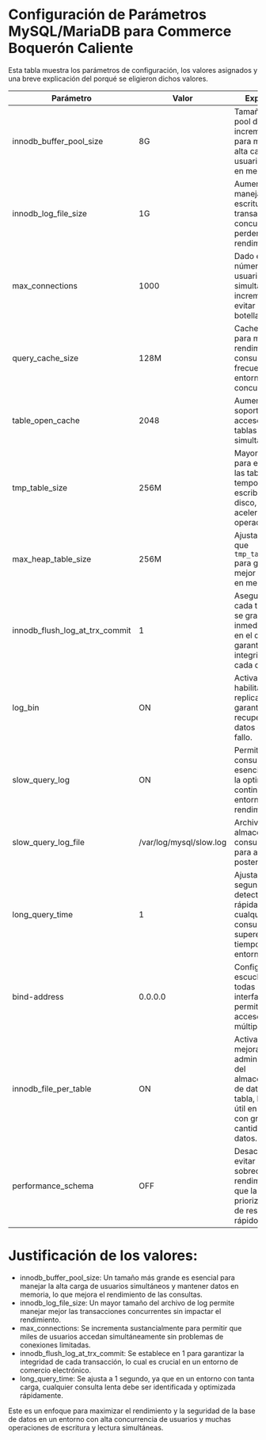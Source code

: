 # Configuración de Parámetros MySQL/MariaDB para Commerce Boquerón Caliente

Esta tabla muestra los parámetros de configuración, los valores asignados y una breve explicación del porqué se eligieron dichos valores.

| Parámetro                    | Valor       | Explicación                                                                 |
|------------------------------|-------------|-----------------------------------------------------------------------------|
| innodb_buffer_pool_size       | 8G          | Tamaño de la pool de buffer incrementado para manejar la alta carga de usuarios y datos en memoria. |
| innodb_log_file_size          | 1G          | Aumentado para manejar más escrituras de transacciones concurrentes sin perder rendimiento. |
| max_connections               | 1000        | Dado el alto número de usuarios simultáneos, se incrementa para evitar cuellos de botella. |
| query_cache_size              | 128M        | Cache ajustada para mejorar el rendimiento de consultas frecuentes en un entorno de alta concurrencia. |
| table_open_cache              | 2048        | Aumentado para soportar el acceso a muchas tablas simultáneamente. |
| tmp_table_size                | 256M        | Mayor tamaño para evitar que las tablas temporales se escriban en disco, acelerando las operaciones. |
| max_heap_table_size           | 256M        | Ajustado igual que `tmp_table_size` para gestionar mejor las tablas en memoria. |
| innodb_flush_log_at_trx_commit| 1           | Asegura que cada transacción se grabe inmediatamente en el disco, garantizando integridad en cada operación. |
| log_bin                       | ON          | Activado para habilitar la replicación y garantizar recuperación de datos en caso de fallo. |
| slow_query_log                | ON          | Permite detectar consultas lentas, esenciales para la optimización continua en entornos de alto rendimiento. |
| slow_query_log_file           | /var/log/mysql/slow.log | Archivo donde se almacenan las consultas lentas para análisis posterior. |
| long_query_time               | 1           | Ajustado a 1 segundo para detectar rápidamente cualquier consulta que supere ese tiempo en este entorno crítico. |
| bind-address                  | 0.0.0.0     | Configurado para escuchar en todas las interfaces de red, permitiendo acceso desde múltiples IPs. |
| innodb_file_per_table         | ON          | Activado para mejorar la administración del almacenamiento de datos por tabla, lo que es útil en entornos con gran cantidad de datos. |
| performance_schema            | OFF         | Desactivado para evitar la sobrecarga en el rendimiento, ya que la empresa prioriza tiempos de respuesta rápidos. |

# Justificación de los valores:
  - innodb_buffer_pool_size: Un tamaño más grande es esencial para manejar la alta carga de usuarios simultáneos y mantener datos en memoria, lo que mejora el rendimiento de las consultas.
  - innodb_log_file_size: Un mayor tamaño del archivo de log permite manejar mejor las transacciones concurrentes sin impactar el rendimiento.
  - max_connections: Se incrementa sustancialmente para permitir que miles de usuarios accedan simultáneamente sin problemas de conexiones limitadas.
  - innodb_flush_log_at_trx_commit: Se establece en 1 para garantizar la integridad de cada transacción, lo cual es crucial en un entorno de comercio electrónico.
  - long_query_time: Se ajusta a 1 segundo, ya que en un entorno con tanta carga, cualquier consulta lenta debe ser identificada y optimizada rápidamente.

Este es un enfoque para maximizar el rendimiento y la seguridad de la base de datos en un entorno con alta concurrencia de usuarios y muchas operaciones de escritura y lectura simultáneas.
